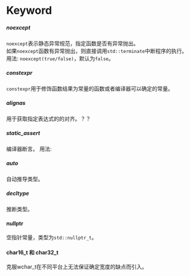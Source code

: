 # Keyword

##### noexcept
`noexcept`表示静态异常规范，指定函数是否有异常抛出。  
如果`noexcept`函数有异常抛出，则直接调用`std::terminate`中断程序的执行。  
用法: `noexcept(true/false)`，默认为`false`。


##### constexpr
`constexpr`用于修饰函数结果为常量的函数或者编译器可以确定的常量。

##### alignas
用于获取指定表达式的的对齐。？？

##### static_assert
编译器断言。
用法: 

##### auto
自动推导类型。

##### decltype
推断类型。

#### nullptr
空指针常量，类型为`std::nullptr_t`。

#### char16_t 和 char32_t
克服wchar_t在不同平台上无法保证确定宽度的缺点而引入。